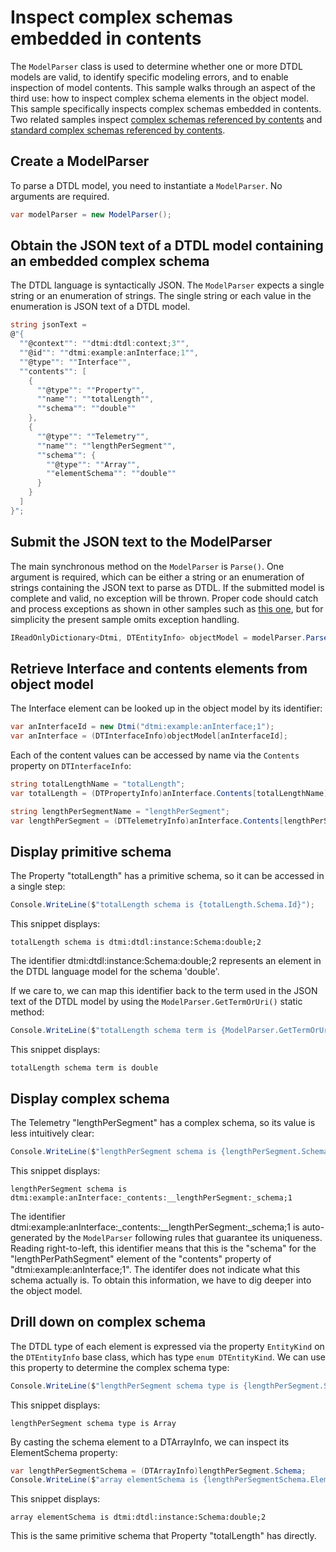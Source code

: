 ﻿# Inspect complex schemas embedded in contents

The `ModelParser` class is used to determine whether one or more DTDL models are valid, to identify specific modeling errors, and to enable inspection of model contents.
This sample walks through an aspect of the third use: how to inspect complex schema elements in the object model.
This sample specifically inspects complex schemas embedded in contents.
Two related samples inspect [complex schemas referenced by contents](./Sample07_InspectComplexSchemasReferenced.md) and [standard complex schemas referenced by contents](./Sample08_InspectComplexSchemasStandard.md).

## Create a ModelParser

To parse a DTDL model, you need to instantiate a `ModelParser`.
No arguments are required.

```C# Snippet:DtdlParserSample06_CreateModelParser
var modelParser = new ModelParser();
```

## Obtain the JSON text of a DTDL model containing an embedded complex schema

The DTDL language is syntactically JSON.
The `ModelParser` expects a single string or an enumeration of strings.
The single string or each value in the enumeration is JSON text of a DTDL model.

```C# Snippet:DtdlParserSample06_ObtainDtdlTextContainingArray
string jsonText =
@"{
  ""@context"": ""dtmi:dtdl:context;3"",
  ""@id"": ""dtmi:example:anInterface;1"",
  ""@type"": ""Interface"",
  ""contents"": [
    {
      ""@type"": ""Property"",
      ""name"": ""totalLength"",
      ""schema"": ""double""
    },
    {
      ""@type"": ""Telemetry"",
      ""name"": ""lengthPerSegment"",
      ""schema"": {
        ""@type"": ""Array"",
        ""elementSchema"": ""double""
      }
    }
  ]
}";
```

## Submit the JSON text to the ModelParser

The main synchronous method on the `ModelParser` is `Parse()`.
One argument is required, which can be either a string or an enumeration of strings containing the JSON text to parse as DTDL.
If the submitted model is complete and valid, no exception will be thrown.
Proper code should catch and process exceptions as shown in other samples such as [this one](Sample02_FixInvalidDtdlModel.md), but for simplicity the present sample omits exception handling.

```C# Snippet:DtdlParserSample06_CallParse
IReadOnlyDictionary<Dtmi, DTEntityInfo> objectModel = modelParser.Parse(jsonText);
```

## Retrieve Interface and contents elements from object model

The Interface element can be looked up in the object model by its identifier:

```C# Snippet:DtdlParserSample06_GetInterfaceById
var anInterfaceId = new Dtmi("dtmi:example:anInterface;1");
var anInterface = (DTInterfaceInfo)objectModel[anInterfaceId];
```

Each of the content values can be accessed by name via the `Contents` property on `DTInterfaceInfo`:

```C# Snippet:DtdlParserSample06_GetContentsByName
string totalLengthName = "totalLength";
var totalLength = (DTPropertyInfo)anInterface.Contents[totalLengthName];

string lengthPerSegmentName = "lengthPerSegment";
var lengthPerSegment = (DTTelemetryInfo)anInterface.Contents[lengthPerSegmentName];
```

## Display primitive schema

The Property "totalLength" has a primitive schema, so it can be accessed in a single step:

```C# Snippet:DtdlParserSample06_DisplayPropertySchema
Console.WriteLine($"totalLength schema is {totalLength.Schema.Id}");
```

This snippet displays:

```Console
totalLength schema is dtmi:dtdl:instance:Schema:double;2
```

The identifier dtmi:dtdl:instance:Schema:double;2 represents an element in the DTDL language model for the schema 'double'.

If we care to, we can map this identifier back to the term used in the JSON text of the DTDL model by using the `ModelParser.GetTermOrUri()` static method:

```C# Snippet:DtdlParserSample06_DisplayPropertySchemaTerm
Console.WriteLine($"totalLength schema term is {ModelParser.GetTermOrUri(totalLength.Schema.Id)}");
```

This snippet displays:

```Console
totalLength schema term is double
```

## Display complex schema

The Telemetry "lengthPerSegment" has a complex schema, so its value is less intuitively clear:

```C# Snippet:DtdlParserSample06_DisplayTelemetrySchema
Console.WriteLine($"lengthPerSegment schema is {lengthPerSegment.Schema.Id}");
```

This snippet displays:

```Console
lengthPerSegment schema is dtmi:example:anInterface:_contents:__lengthPerSegment:_schema;1
```

The identifier dtmi:example:anInterface:_contents:__lengthPerSegment:_schema;1 is auto-generated by the `ModelParser` following rules that guarantee its uniqueness.
Reading right-to-left, this identifier means that this is the "schema" for the "lengthPerPathSegment" element of the "contents" property of "dtmi:example:anInterface;1".
The identifer does not indicate what this schema actually is.
To obtain this information, we have to dig deeper into the object model.

## Drill down on complex schema

The DTDL type of each element is expressed via the property `EntityKind` on the `DTEntityInfo` base class, which has type `enum DTEntityKind`.
We can use this property to determine the complex schema type:

```C# Snippet:DtdlParserSample06_DisplayTelemetrySchemaKind
Console.WriteLine($"lengthPerSegment schema type is {lengthPerSegment.Schema.EntityKind}");
```

This snippet displays:

```Console
lengthPerSegment schema type is Array
```

By casting the schema element to a DTArrayInfo, we can inspect its ElementSchema property:

```C# Snippet:DtdlParserSample06_DisplayTelemetryArrayElementSchema
var lengthPerSegmentSchema = (DTArrayInfo)lengthPerSegment.Schema;
Console.WriteLine($"array elementSchema is {lengthPerSegmentSchema.ElementSchema.Id}");
```

This snippet displays:

```Console
array elementSchema is dtmi:dtdl:instance:Schema:double;2
```

This is the same primitive schema that Property "totalLength" has directly.

